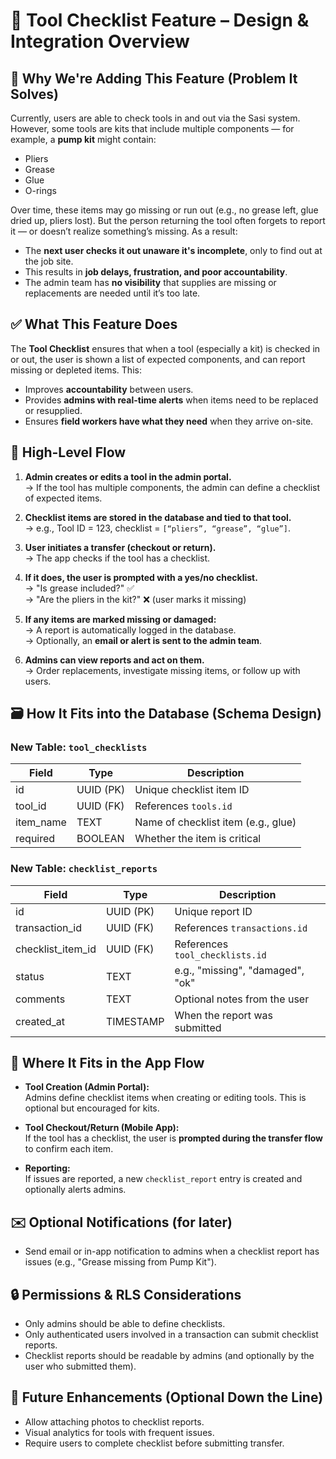 
# 🧰 Tool Checklist Feature – Design & Integration Overview

## 📌 Why We're Adding This Feature (Problem It Solves)
Currently, users are able to check tools in and out via the Sasi system. However, some tools are kits that include multiple components — for example, a **pump kit** might contain:

- Pliers  
- Grease  
- Glue  
- O-rings  

Over time, these items may go missing or run out (e.g., no grease left, glue dried up, pliers lost). But the person returning the tool often forgets to report it — or doesn’t realize something’s missing. As a result:

- The **next user checks it out unaware it's incomplete**, only to find out at the job site.
- This results in **job delays, frustration, and poor accountability**.
- The admin team has **no visibility** that supplies are missing or replacements are needed until it’s too late.

## ✅ What This Feature Does
The **Tool Checklist** ensures that when a tool (especially a kit) is checked in or out, the user is shown a list of expected components, and can report missing or depleted items. This:

- Improves **accountability** between users.
- Provides **admins with real-time alerts** when items need to be replaced or resupplied.
- Ensures **field workers have what they need** when they arrive on-site.

## 🔁 High-Level Flow

1. **Admin creates or edits a tool in the admin portal.**  
   → If the tool has multiple components, the admin can define a checklist of expected items.

2. **Checklist items are stored in the database and tied to that tool.**  
   → e.g., Tool ID = 123, checklist = `[“pliers”, “grease”, “glue”]`.

3. **User initiates a transfer (checkout or return).**  
   → The app checks if the tool has a checklist.

4. **If it does, the user is prompted with a yes/no checklist.**  
   → "Is grease included?" ✅  
   → "Are the pliers in the kit?" ❌ (user marks it missing)

5. **If any items are marked missing or damaged:**  
   → A report is automatically logged in the database.  
   → Optionally, an **email or alert is sent to the admin team**.

6. **Admins can view reports and act on them.**  
   → Order replacements, investigate missing items, or follow up with users.

## 🗃️ How It Fits into the Database (Schema Design)

### New Table: `tool_checklists`
| Field         | Type       | Description                         |
|---------------|------------|-------------------------------------|
| id            | UUID (PK)  | Unique checklist item ID            |
| tool_id       | UUID (FK)  | References `tools.id`               |
| item_name     | TEXT       | Name of checklist item (e.g., glue)|
| required      | BOOLEAN    | Whether the item is critical        |

### New Table: `checklist_reports`
| Field            | Type       | Description                                 |
|------------------|------------|---------------------------------------------|
| id               | UUID (PK)  | Unique report ID                            |
| transaction_id   | UUID (FK)  | References `transactions.id`               |
| checklist_item_id| UUID (FK)  | References `tool_checklists.id`             |
| status           | TEXT       | e.g., "missing", "damaged", "ok"            |
| comments         | TEXT       | Optional notes from the user                |
| created_at       | TIMESTAMP  | When the report was submitted               |

## 🧭 Where It Fits in the App Flow

- **Tool Creation (Admin Portal):**  
  Admins define checklist items when creating or editing tools. This is optional but encouraged for kits.

- **Tool Checkout/Return (Mobile App):**  
  If the tool has a checklist, the user is **prompted during the transfer flow** to confirm each item.

- **Reporting:**  
  If issues are reported, a new `checklist_report` entry is created and optionally alerts admins.

## ✉️ Optional Notifications (for later)
- Send email or in-app notification to admins when a checklist report has issues (e.g., "Grease missing from Pump Kit").

## 🔒 Permissions & RLS Considerations
- Only admins should be able to define checklists.
- Only authenticated users involved in a transaction can submit checklist reports.
- Checklist reports should be readable by admins (and optionally by the user who submitted them).

## 🧪 Future Enhancements (Optional Down the Line)
- Allow attaching photos to checklist reports.
- Visual analytics for tools with frequent issues.
- Require users to complete checklist before submitting transfer.
